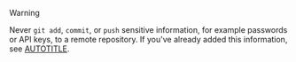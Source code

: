 > [!WARNING]
> Never `git add`, `commit`, or `push` sensitive information, for example passwords or API keys, to a remote repository. If you've already added this information, see [AUTOTITLE](/authentication/keeping-your-account-and-data-secure/removing-sensitive-data-from-a-repository).
